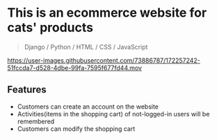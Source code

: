 # This is an ecommerce website for cats' products

> Django / Python / HTML / CSS / JavaScript

https://user-images.githubusercontent.com/73886787/172257242-51fccda7-d528-4dbe-99fa-7595f677fd44.mov

## Features

- Customers can create an account on the website
- Activities(items in the shopping cart) of not-logged-in users will be remembered
- Customers can modify the shopping cart
